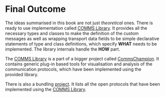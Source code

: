 # Final Outcome

The ideas summarised in this book are not just *theoretical* ones. There is 
ready to use implementation called 
[COMMS Library](https://github.com/arobenko/comms_champion#comms-library). 
It provides all the necessary types and classes to 
make the definition of the custom messages as well as wrapping transport data 
fields to be simple declarative statements of type and class definitions, 
which specify **WHAT** needs to be implemented. The library internals handle 
the **HOW** part.

The [COMMS Library](https://github.com/arobenko/comms_champion#comms-library)
is a part of a bigger project called
[CommsChampion](https://github.com/arobenko/comms_champion).
It contains generic plug-in based tools for visualisation and analysis of 
the communication protocols, which have been implemented using the
provided library.

There is also a bundling [project](https://github.com/arobenko/comms_all_protocols).
It lists all the open protocols that have been implemented using the
[COMMS Library](https://github.com/arobenko/comms_champion#comms-library).



